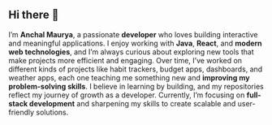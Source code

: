 ## Hi there 👋

I’m **Anchal Maurya**, a passionate **developer** who loves building interactive and meaningful applications. I enjoy working with **Java**, **React**, and **modern web technologies**, and I’m always curious about exploring new tools that make projects more efficient and engaging. Over time, I’ve worked on different kinds of projects like habit trackers, budget apps, dashboards, and weather apps, each one teaching me something new and **improving my problem-solving skills**. I believe in learning by building, and my repositories reflect my journey of growth as a developer. Currently, I’m focusing on **full-stack development** and sharpening my skills to create scalable and user-friendly solutions.

<!--
**AnchalMaurya/AnchalMaurya** is a ✨ _special_ ✨ repository because its `README.md` (this file) appears on your GitHub profile.

Here are some ideas to get you started:

- 🔭 I’m currently working on ...
- 🌱 I’m currently learning ...
- 👯 I’m looking to collaborate on ...
- 🤔 I’m looking for help with ...
- 💬 Ask me about ...
- 📫 How to reach me: ...
- 😄 Pronouns: ...
- ⚡ Fun fact: ...
-->
